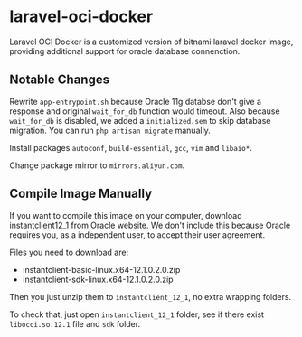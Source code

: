 # laravel-oci-docker

Laravel OCI Docker is a customized version of bitnami laravel docker image, providing additional support for oracle database connenction. 

## Notable Changes

Rewrite `app-entrypoint.sh` because Oracle 11g databse don't give a response and original `wait_for_db` function would timeout. Also because `wait_for_db` is disabled, we added a `initialized.sem` to skip database migration. You can run `php artisan migrate` manually.

Install packages `autoconf`, `build-essential`, `gcc`, `vim` and `libaio*`.

Change package mirror to `mirrors.aliyun.com`.

## Compile Image Manually

If you want to compile this image on your computer, download instantclient12_1 from Oracle website. We don't include this because Oracle requires you, as a independent user, to accept their user agreement.

Files you need to download are:

- instantclient-basic-linux.x64-12.1.0.2.0.zip
- instantclient-sdk-linux.x64-12.1.0.2.0.zip

Then you just unzip them to `instantclient_12_1`, no extra wrapping folders.

To check that, just open `instantclient_12_1` folder, see if there exist `libocci.so.12.1` file and `sdk` folder.